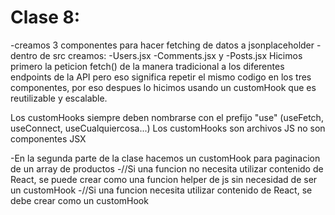 # Clase 8:

-creamos 3 componentes para hacer fetching de datos a jsonplaceholder
-dentro de src creamos:
-Users.jsx
-Comments.jsx y
-Posts.jsx
Hicimos primero la peticion fetch() de la manera tradicional a los diferentes endpoints de la API pero eso significa repetir el mismo codigo en los tres componentes, por eso despues lo hicimos usando un customHook que es reutilizable y escalable.

Los customHooks siempre deben nombrarse con el prefijo "use" (useFetch, useConnect, useCualquiercosa...)
Los customHooks son archivos JS no son componentes JSX

-En la segunda parte de la clase hacemos un customHook para paginacion de un array de productos
-//Si una funcion no necesita utilizar contenido de React, se puede crear como una funcion helper de js sin necesidad de ser un customHook
-//Si una funcion necesita utilizar contenido de React, se debe crear como un customHook
